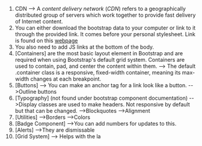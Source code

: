 1. CDN --> A _content delivery network_ (_CDN_) refers to a geographically distributed group of servers which work together to provide fast delivery of Internet content.  
2. You can either download the bootstrap data to your computer or link to it through the provided link. It comes before your personal stylesheet. Link is found on this [webpage](https://getbootstrap.com/docs/5.1/getting-started/introduction/)
3. You also need to add JS links at the bottom of the body. 
4. [Containers] are the most basic layout element in Bootstrap and are required when using Bootstrap's default grid system. Containers are used to contain, pad, and center the content within them. 
		--> The default .container class is a responsive, fixed-width container, meaning its max-width changes at each breakpoint. 
5. [Buttons]
		--> You can make an anchor tag for a link look like a button.
		-->Outline buttons 
6. [Typography] (not found under bootstrap component documentation)
		-->Display classes are used to make headers. Not responsive by default but that can be changed. 
		-->Blockquotes
		-->Alignment
7. [Utilities]
		-->Borders
		-->Colors
8. [Badge Component]
		-->You can add numbers for updates to this. 
9. [Alerts]
		-->They are dismissable
10. [Grid System] --> Helps with the la